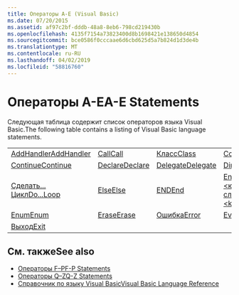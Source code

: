 ```yaml
---
title: Операторы A-E (Visual Basic)
ms.date: 07/20/2015
ms.assetid: af97c2bf-dddb-48a8-8eb6-798cd219430b
ms.openlocfilehash: 4135f7154a73823400d8b1698421e138650d4854
ms.sourcegitcommit: bce0586f0cccaae6d6cbd625d5a7b824d1d3de4b
ms.translationtype: MT
ms.contentlocale: ru-RU
ms.lasthandoff: 04/02/2019
ms.locfileid: "58816760"
---
```

# <a name="a-e-statements"></a><span data-ttu-id="fcebb-102">Операторы A-E</span><span class="sxs-lookup"><span data-stu-id="fcebb-102">A-E Statements</span></span>
<span data-ttu-id="fcebb-103">Следующая таблица содержит список операторов языка Visual Basic.</span><span class="sxs-lookup"><span data-stu-id="fcebb-103">The following table contains a listing of Visual Basic language statements.</span></span>  
  
|||||  
|---|---|---|---|  
|[<span data-ttu-id="fcebb-104">AddHandler</span><span class="sxs-lookup"><span data-stu-id="fcebb-104">AddHandler</span></span>](../../../visual-basic/language-reference/statements/addhandler-statement.md)|[<span data-ttu-id="fcebb-105">Call</span><span class="sxs-lookup"><span data-stu-id="fcebb-105">Call</span></span>](../../../visual-basic/language-reference/statements/call-statement.md)|[<span data-ttu-id="fcebb-106">Класс</span><span class="sxs-lookup"><span data-stu-id="fcebb-106">Class</span></span>](../../../visual-basic/language-reference/statements/class-statement.md)|[<span data-ttu-id="fcebb-107">Const</span><span class="sxs-lookup"><span data-stu-id="fcebb-107">Const</span></span>](../../../visual-basic/language-reference/statements/const-statement.md)|  
|[<span data-ttu-id="fcebb-108">Continue</span><span class="sxs-lookup"><span data-stu-id="fcebb-108">Continue</span></span>](../../../visual-basic/language-reference/statements/continue-statement.md)|[<span data-ttu-id="fcebb-109">Declare</span><span class="sxs-lookup"><span data-stu-id="fcebb-109">Declare</span></span>](../../../visual-basic/language-reference/statements/declare-statement.md)|[<span data-ttu-id="fcebb-110">Delegate</span><span class="sxs-lookup"><span data-stu-id="fcebb-110">Delegate</span></span>](../../../visual-basic/language-reference/statements/delegate-statement.md)|[<span data-ttu-id="fcebb-111">Dim</span><span class="sxs-lookup"><span data-stu-id="fcebb-111">Dim</span></span>](../../../visual-basic/language-reference/statements/dim-statement.md)|  
|[<span data-ttu-id="fcebb-112">Сделать... Цикл</span><span class="sxs-lookup"><span data-stu-id="fcebb-112">Do...Loop</span></span>](../../../visual-basic/language-reference/statements/do-loop-statement.md)|[<span data-ttu-id="fcebb-113">Else</span><span class="sxs-lookup"><span data-stu-id="fcebb-113">Else</span></span>](../../../visual-basic/language-reference/statements/else-statement.md)|[<span data-ttu-id="fcebb-114">END</span><span class="sxs-lookup"><span data-stu-id="fcebb-114">End</span></span>](../../../visual-basic/language-reference/statements/end-statement.md)|[<span data-ttu-id="fcebb-115">End \<ключевое слово></span><span class="sxs-lookup"><span data-stu-id="fcebb-115">End \<keyword></span></span>](../../../visual-basic/language-reference/statements/end-keyword-statement.md)|  
|[<span data-ttu-id="fcebb-116">Enum</span><span class="sxs-lookup"><span data-stu-id="fcebb-116">Enum</span></span>](../../../visual-basic/language-reference/statements/enum-statement.md)|[<span data-ttu-id="fcebb-117">Erase</span><span class="sxs-lookup"><span data-stu-id="fcebb-117">Erase</span></span>](../../../visual-basic/language-reference/statements/erase-statement.md)|[<span data-ttu-id="fcebb-118">Ошибка</span><span class="sxs-lookup"><span data-stu-id="fcebb-118">Error</span></span>](../../../visual-basic/language-reference/statements/error-statement.md)|[<span data-ttu-id="fcebb-119">Event</span><span class="sxs-lookup"><span data-stu-id="fcebb-119">Event</span></span>](../../../visual-basic/language-reference/statements/event-statement.md)|  
|[<span data-ttu-id="fcebb-120">Выход</span><span class="sxs-lookup"><span data-stu-id="fcebb-120">Exit</span></span>](../../../visual-basic/language-reference/statements/exit-statement.md)||||  
  
## <a name="see-also"></a><span data-ttu-id="fcebb-121">См. также</span><span class="sxs-lookup"><span data-stu-id="fcebb-121">See also</span></span>

- [<span data-ttu-id="fcebb-122">Операторы F–P</span><span class="sxs-lookup"><span data-stu-id="fcebb-122">F-P Statements</span></span>](../../../visual-basic/language-reference/statements/f-p-statements.md)
- [<span data-ttu-id="fcebb-123">Операторы Q–Z</span><span class="sxs-lookup"><span data-stu-id="fcebb-123">Q-Z Statements</span></span>](../../../visual-basic/language-reference/statements/q-z-statements.md)
- [<span data-ttu-id="fcebb-124">Справочник по языку Visual Basic</span><span class="sxs-lookup"><span data-stu-id="fcebb-124">Visual Basic Language Reference</span></span>](../../../visual-basic/language-reference/index.md)
